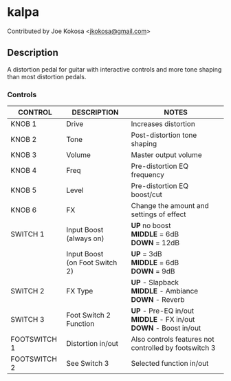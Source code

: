 # kalpa

Contributed by Joe Kokosa \<<jkokosa@gmail.com>\>

## Description

A distortion pedal for guitar with interactive controls and more tone shaping than most distortion pedals.

### Controls

| CONTROL | DESCRIPTION | NOTES |
|-|-|-|
| KNOB 1 | Drive | Increases distortion |
| KNOB 2 | Tone | Post-distortion tone shaping |
| KNOB 3 | Volume | Master output volume |
| KNOB 4 | Freq | Pre-distortion EQ frequency |
| KNOB 5 | Level | Pre-distortion EQ boost/cut |
| KNOB 6 | FX | Change the amount and settings of effect |
| SWITCH 1 | Input Boost <br/>(always on) | **UP** no boost <br/>**MIDDLE** = 6dB <br/>**DOWN** = 12dB |
|  | Input Boost <br/>(on Foot Switch 2)  | **UP** = 3dB <br/>**MIDDLE** = 6dB <br/>**DOWN** = 9dB |
| SWITCH 2 | FX Type | **UP** - Slapback <br/>**MIDDLE** - Ambiance <br/>**DOWN** - Reverb |
| SWITCH 3 | Foot Switch 2 Function | **UP** - Pre-EQ in/out <br/>**MIDDLE** - FX in/out <br/>**DOWN** - Boost in/out |
| FOOTSWITCH 1 | Distortion in/out | Also controls features not controlled by footswitch 3 |
| FOOTSWITCH 2 | See Switch 3 | Selected function in/out |
